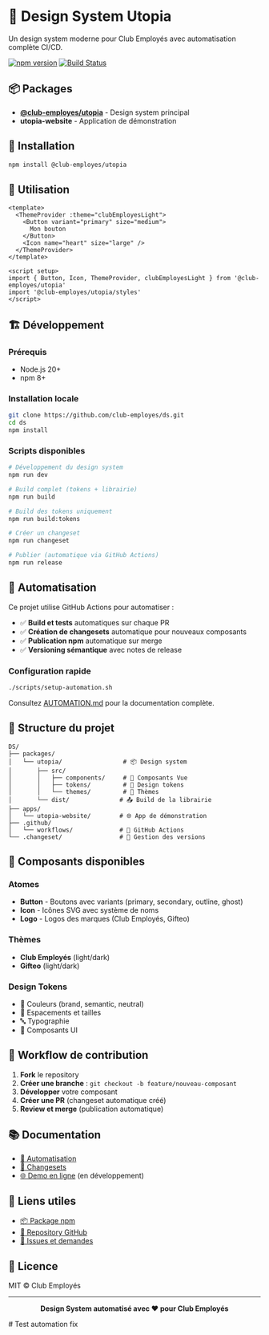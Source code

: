 # 🎨 Design System Utopia

Un design system moderne pour Club Employés avec automatisation complète CI/CD.

[![npm version](https://badge.fury.io/js/@club-employes%2Futopia.svg)](https://badge.fury.io/js/@club-employes%2Futopia)
[![Build Status](https://github.com/club-employes/ds/workflows/CI%20Design%20System/badge.svg)](https://github.com/club-employes/ds/actions)

## 📦 Packages

- **[@club-employes/utopia](https://npmjs.com/package/@club-employes/utopia)** - Design system principal
- **utopia-website** - Application de démonstration

## 🚀 Installation

```bash
npm install @club-employes/utopia
```

## 🎯 Utilisation

```vue
<template>
  <ThemeProvider :theme="clubEmployesLight">
    <Button variant="primary" size="medium">
      Mon bouton
    </Button>
    <Icon name="heart" size="large" />
  </ThemeProvider>
</template>

<script setup>
import { Button, Icon, ThemeProvider, clubEmployesLight } from '@club-employes/utopia'
import '@club-employes/utopia/styles'
</script>
```

## 🏗️ Développement

### Prérequis
- Node.js 20+
- npm 8+

### Installation locale
```bash
git clone https://github.com/club-employes/ds.git
cd ds
npm install
```

### Scripts disponibles

```bash
# Développement du design system
npm run dev

# Build complet (tokens + librairie)
npm run build

# Build des tokens uniquement
npm run build:tokens

# Créer un changeset
npm run changeset

# Publier (automatique via GitHub Actions)
npm run release
```

## 🤖 Automatisation

Ce projet utilise GitHub Actions pour automatiser :

- ✅ **Build et tests** automatiques sur chaque PR
- ✅ **Création de changesets** automatique pour nouveaux composants
- ✅ **Publication npm** automatique sur merge
- ✅ **Versioning sémantique** avec notes de release

### Configuration rapide

```bash
./scripts/setup-automation.sh
```

Consultez [AUTOMATION.md](.github/AUTOMATION.md) pour la documentation complète.

## 📁 Structure du projet

```
DS/
├── packages/
│   └── utopia/                 # 📦 Design system
│       ├── src/
│       │   ├── components/     # 🧩 Composants Vue
│       │   ├── tokens/         # 🎨 Design tokens
│       │   └── themes/         # 🌈 Thèmes
│       └── dist/              # 📤 Build de la librairie
├── apps/
│   └── utopia-website/        # 🌐 App de démonstration
├── .github/
│   └── workflows/             # 🤖 GitHub Actions
└── .changeset/                # 📝 Gestion des versions
```

## 🎨 Composants disponibles

### Atomes
- **Button** - Boutons avec variants (primary, secondary, outline, ghost)
- **Icon** - Icônes SVG avec système de noms
- **Logo** - Logos des marques (Club Employés, Gifteo)

### Thèmes
- **Club Employés** (light/dark)
- **Gifteo** (light/dark)

### Design Tokens
- 🎨 Couleurs (brand, semantic, neutral)
- 📏 Espacements et tailles
- 🔤 Typographie
- 🎯 Composants UI

## 🔄 Workflow de contribution

1. **Fork** le repository
2. **Créer une branche** : `git checkout -b feature/nouveau-composant`
3. **Développer** votre composant
4. **Créer une PR** (changeset automatique créé)
5. **Review et merge** (publication automatique)

## 📚 Documentation

- [🤖 Automatisation](.github/AUTOMATION.md)
- [📝 Changesets](.changeset/README.md)
- [🌐 Demo en ligne](http://localhost:5173) (en développement)

## 🔗 Liens utiles

- [📦 Package npm](https://npmjs.com/package/@club-employes/utopia)
- [🐙 Repository GitHub](https://github.com/club-employes/ds)
- [🎯 Issues et demandes](https://github.com/club-employes/ds/issues)

## 📄 Licence

MIT © Club Employés

---

<p align="center">
  <strong>Design System automatisé avec ❤️ pour Club Employés</strong>
</p># Test automation fix
